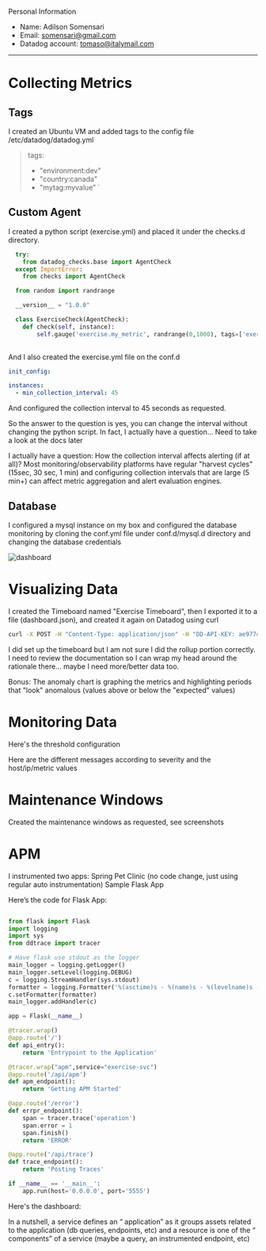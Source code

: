 Personal Information

- Name: Adilson Somensari
- Email: somensari@gmail.com
- Datadog account: tomaso@italymail.com

------------
# Collecting Metrics

## Tags
I created an Ubuntu VM and added tags to the config file /etc/datadog/datadog.yml

>
>tags:
>   - "environment:dev"
>   - "country:canada"
>   - "mytag:myvalue”
`

## Custom Agent
I created a python script (exercise.yml) and placed it under the checks.d directory.

``` python
  try:
    from datadog_checks.base import AgentCheck
  except ImportError:
    from checks import AgentCheck

  from random import randrange

  __version__ = "1.0.0"

  class ExerciseCheck(AgentCheck):
    def check(self, instance):
        self.gauge('exercise.my_metric', randrange(0,1000), tags=['exercise:random'])
                                                             	
```
And I also created the exercise.yml file on the conf.d

``` yml
init_config:

instances:
  - min_collection_interval: 45            	
```

And configured the collection interval to 45 seconds as requested.

So the answer to the question is yes, you can change the interval without changing the python script. In fact, I actually have a question… Need to take a look at the docs later

I actually have a question: How the collection interval affects alerting (if at all)? Most monitoring/observability platforms have regular "harvest cycles" (15sec, 30 sec, 1 min) and configuring collection intervals that are large (5 min+) can affect metric aggregation and alert evaluation engines.

## Database
I configured a mysql instance on my box and configured the database monitoring by cloning the conf.yml file under conf.d/mysql.d directory and changing the database credentials

![dashboard](/ "Philadelphia's Magic Gardens")

# Visualizing Data

I created the Timeboard named "Exercise Timeboard", then I exported it to a file (dashboard.json), and created it again on Datadog using curl

``` bash
curl -X POST -H "Content-Type: application/json" -H "DD-API-KEY: ae9774213091cc6286446962c9de0fa6" -H "DD-APPLICATION-KEY: XXXXXXXXXXXXX" -d @dashboard.json "https://api.datadoghq.com/api/v1/dashboard"
```
I did set up the timeboard but I am not sure I did the rollup portion correctly. I need to review the documentation so I can wrap my head around the rationale there… maybe I need more/better data too.

Bonus: The anomaly chart is graphing the metrics and highlighting periods that "look" anomalous (values above or below the "expected" values)



# Monitoring Data
Here's the threshold configuration


Here are the different messages according to severity and the host/ip/metric values


# Maintenance Windows
Created the maintenance windows as requested, see screenshots


# APM

I instrumented two apps:
Spring Pet Clinic (no code change, just using regular auto instrumentation)
Sample Flask App

Here’s the code for Flask App:

```python

from flask import Flask
import logging
import sys
from ddtrace import tracer

# Have flask use stdout as the logger
main_logger = logging.getLogger()
main_logger.setLevel(logging.DEBUG)
c = logging.StreamHandler(sys.stdout)
formatter = logging.Formatter('%(asctime)s - %(name)s - %(levelname)s - %(message)s')
c.setFormatter(formatter)
main_logger.addHandler(c)

app = Flask(__name__)

@tracer.wrap()
@app.route('/')
def api_entry():
	return 'Entrypoint to the Application'

@tracer.wrap("apm",service="exercise-svc")
@app.route('/api/apm')
def apm_endpoint():
	return 'Getting APM Started'

@app.route('/error')
def errpr_endpoint():
	span = tracer.trace('operation')
	span.error = 1
	span.finish()
	return 'ERROR'

@app.route('/api/trace')
def trace_endpoint():
	return 'Posting Traces'

if __name__ == '__main__':
	app.run(host='0.0.0.0', port='5555')

```

Here's the dashboard:


In a nutshell, a service defines an “ application” as it groups assets related to the application (db queries, endpoints, etc) and a resource is one of the “ components”  of a service (maybe a query, an instrumented endpoint, etc)


